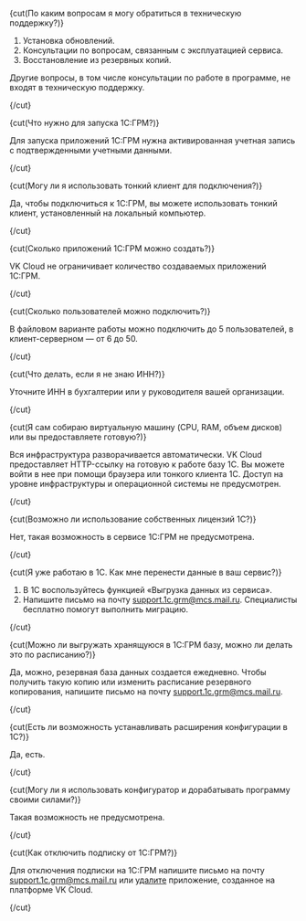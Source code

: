 
{cut(По каким вопросам я могу обратиться в техническую поддержку?)}

1. Установка обновлений.
1. Консультации по вопросам, связанным с эксплуатацией сервиса.
1. Восстановление из резервных копий.

Другие вопросы, в том числе консультации по работе в программе, не входят в техническую поддержку.

{/cut}

{cut(Что нужно для запуска 1С:ГРМ?)}

Для запуска приложений 1С:ГРМ нужна активированная учетная запись с подтвержденными учетными данными.

{/cut}

{cut(Могу ли я использовать тонкий клиент для подключения?)}

Да, чтобы подключиться к 1С:ГРМ, вы можете использовать тонкий клиент, установленный на локальный компьютер.

{/cut}

{cut(Сколько приложений 1С:ГРМ можно создать?)}

VK Cloud не ограничивает количество создаваемых приложений 1С:ГРМ.

{/cut}

{cut(Сколько пользователей можно подключить?)}

В файловом варианте работы можно подключить до 5 пользователей, в клиент-серверном — от 6 до 50.

{/cut}

{cut(Что делать, если я не знаю ИНН?)}

Уточните ИНН в бухгалтерии или у руководителя вашей организации.

{/cut}

{cut(Я сам собираю виртуальную машину (CPU, RAM, объем дисков) или вы предоставляете готовую?)}

Вся инфраструктура разворачивается автоматически. VK Cloud предоставляет HTTP-ссылку на готовую к работе базу 1С. Вы можете войти в нее при помощи браузера или тонкого клиента 1С. Доступ на уровне инфраструктуры и операционной системы не предусмотрен.

{/cut}

{cut(Возможно ли использование собственных лицензий 1С?)}

Нет, такая возможность в сервисе 1С:ГРМ не предусмотрена.

{/cut}

{cut(Я уже работаю в 1С. Как мне перенести данные в ваш сервис?)}

1. В 1С воспользуйтесь функцией «Выгрузка данных из сервиса».
1. Напишите письмо на почту [support.1c.grm@mcs.mail.ru](mailto:support.1c.grm@mcs.mail.ru). Специалисты бесплатно помогут выполнить миграцию.

{/cut}

{cut(Можно ли выгружать хранящуюся в 1С:ГРМ базу, можно ли делать это по расписанию?)}

Да, можно, резервная база данных создается ежедневно. Чтобы получить такую копию или изменить расписание резервного копирования, напишите письмо на почту [support.1c.grm@mcs.mail.ru](mailto:support.1c.grm@mcs.mail.ru).

{/cut}

{cut(Есть ли возможность устанавливать расширения конфигурации в 1С?)}

Да, есть.

{/cut}

{cut(Могу ли я использовать конфигуратор и дорабатывать программу своими силами?)}

Такая возможность не предусмотрена.

{/cut}

{cut(Как отключить подписку от 1С:ГРМ?)}

Для отключения подписки на 1С:ГРМ напишите письмо на почту [support.1c.grm@mcs.mail.ru](mailto:support.1c.grm@mcs.mail.ru) или [удалите](/ru/applications-and-services/1cgrm/instructions/app-manage#deleting-application) приложение, созданное на платформе VK Cloud.

{/cut}
